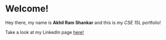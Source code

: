 # Welcome!
Hey there, my name is **Akhil Ram Shankar** and this is my *CSE 15L* portfolio!

Take a look at my LinkedIn page [here!](https://www.linkedin.com/in/akhil-ramshankar-831ab8219/)
